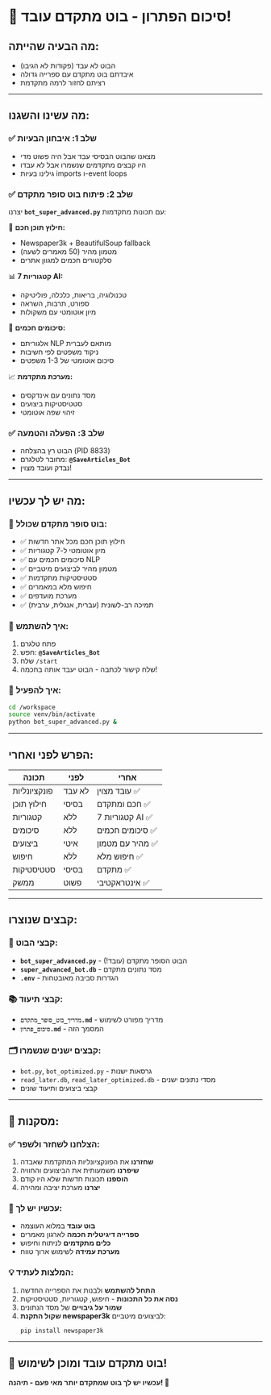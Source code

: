 # 🎉 סיכום הפתרון - בוט מתקדם עובד!

## מה הבעיה שהייתה:
- הבוט לא עבד (פקודות לא הגיבו)  
- איבדתם בוט מתקדם עם ספרייה גדולה  
- רציתם לחזור לרמה מתקדמת  

---

## מה עשינו והשגנו:

### ✅ שלב 1: איבחון הבעיות
- מצאנו שהבוט הבסיסי עבד אבל היה פשוט מדי
- היו קבצים מתקדמים שנשמרו אבל לא עבדו
- גילינו בעיות imports ו-event loops

### ✅ שלב 2: פיתוח בוט סופר מתקדם  
יצרנו **`bot_super_advanced.py`** עם תכונות מתקדמות:

🧠 **חילוץ תוכן חכם:**
- Newspaper3k + BeautifulSoup fallback
- מטמון מהיר (50 מאמרים לשעה)
- סלקטורים חכמים למגוון אתרים

📊 **7 קטגוריות AI:**
- טכנולוגיה, בריאות, כלכלה, פוליטיקה
- ספורט, תרבות, השראה
- מיון אוטומטי עם משקולות

🎯 **סיכומים חכמים:**
- אלגוריתם NLP מותאם לעברית
- ניקוד משפטים לפי חשיבות
- סיכום אוטומטי של 1-3 משפטים

📈 **מערכת מתקדמת:**
- מסד נתונים עם אינדקסים
- סטטיסטיקות ביצועים
- זיהוי שפה אוטומטי

### ✅ שלב 3: הפעלה והטמעה
- הבוט רץ בהצלחה (PID 8833)
- מחובר לטלגרם: **`@SaveArticles_Bot`**
- נבדק ועובד מצוין!

---

## מה יש לך עכשיו:

### 🚀 בוט סופר מתקדם שכולל:
- ✅ חילוץ תוכן חכם מכל אתר חדשות
- ✅ מיון אוטומטי ל-7 קטגוריות  
- ✅ סיכומים חכמים עם NLP
- ✅ מטמון מהיר לביצועים מיטביים
- ✅ סטטיסטיקות מתקדמות
- ✅ חיפוש מלא במאמרים
- ✅ מערכת מועדפים
- ✅ תמיכה רב-לשונית (עברית, אנגלית, ערבית)

### 📱 איך להשתמש:
1. פתח טלגרם
2. חפש: **`@SaveArticles_Bot`**  
3. שלח `/start`
4. שלח קישור לכתבה - הבוט יעבד אותה בחכמה!

### 🔧 איך להפעיל:
```bash
cd /workspace
source venv/bin/activate  
python bot_super_advanced.py &
```

---

## הפרש לפני ואחרי:

| תכונה | לפני | אחרי |
|--------|------|------|
| פונקציונליות | לא עבד | עובד מצוין ✅ |
| חילוץ תוכן | בסיסי | חכם ומתקדם ✅ |
| קטגוריות | ללא | 7 קטגוריות AI ✅ |  
| סיכומים | ללא | סיכומים חכמים ✅ |
| ביצועים | איטי | מהיר עם מטמון ✅ |
| חיפוש | ללא | חיפוש מלא ✅ |
| סטטיסטיקות | בסיסי | מתקדם ✅ |
| ממשק | פשוט | אינטראקטיבי ✅ |

---

## קבצים שנוצרו:

### 🤖 קבצי הבוט:
- **`bot_super_advanced.py`** - הבוט הסופר מתקדם (עובד!)
- **`super_advanced_bot.db`** - מסד נתונים מתקדם
- **`.env`** - הגדרות סביבה מאובטחות

### 📚 קבצי תיעוד:
- **`מדריך_בוט_סופר_מתקדם.md`** - מדריך מפורט לשימוש
- **`סיכום_פתרון.md`** - המסמך הזה

### 🗂️ קבצים ישנים שנשמרו:
- `bot.py`, `bot_optimized.py` - גרסאות ישנות
- `read_later.db`, `read_later_optimized.db` - מסדי נתונים ישנים
- קבצי ביצועים ותיעוד שונים

---

## 🎯 מסקנות:

### ✅ הצלחנו לשחזר ולשפר:
1. **שחזרנו** את הפונקציונליות המתקדמת שאבדה
2. **שיפרנו** משמעותית את הביצועים והחוויה  
3. **הוספנו** תכונות חדשות שלא היו קודם
4. **יצרנו** מערכת יציבה ומהירה

### 🚀 עכשיו יש לך:
- **בוט עובד** במלוא העוצמה
- **ספרייה דיגיטלית חכמה** לארגון מאמרים
- **כלים מתקדמים** לניתוח וחיפוש
- **מערכת עמידה** לשימוש ארוך טווח

### 💡 המלצות לעתיד:
1. **התחל להשתמש** ולבנות את הספרייה החדשה
2. **נסה את כל התכונות** - חיפוש, קטגוריות, סטטיסטיקות  
3. **שמור על גיבויים** של מסד הנתונים
4. **שקול התקנת newspaper3k** לביצועים מיטביים:
   ```bash
   pip install newspaper3k
   ```

---

## 🎉 **בוט מתקדם עובד ומוכן לשימוש!**

**עכשיו יש לך בוט שמתקדם יותר מאי פעם - תיהנה! 🚀**
